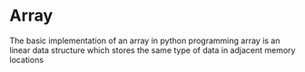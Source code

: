 # Array
The basic implementation of an array in python programming 
array is an linear data structure which stores the same type of data in adjacent memory locations

